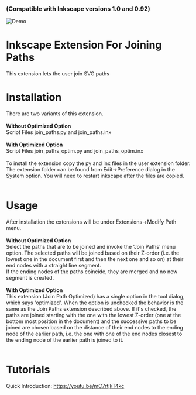 ### (Compatible with Inkscape versions 1.0 and 0.92)
![Demo](https://github.com/Shriinivas/etc/blob/master/inkscapejoinpaths/illustrations/inkscape_joinpaths_demo.gif)
# Inkscape Extension For Joining Paths<br>
This extension lets the user join SVG paths <br>

# Installation
There are two variants of this extension.<br><br>
<b>Without Optimized Option</b><br>
Script Files join_paths.py and join_paths.inx<br><br>
<b>With Optimized Option</b><br>
Script Files join_paths_optim.py and join_paths_optim.inx<br><br>
To install the extension copy the py and inx files in the user extension folder. The extension folder can be found from Edit->Preference dialog in the System option. You will need to restart inkscape after the files are copied.<br><br>
# Usage
After installation the extensions will be under Extensions->Modify Path menu. <br><br>
<b>Without Optimized Option</b><br>
Select the paths that are to be joined and invoke the 'Join Paths' menu option. The selected paths will be joined based on their Z-order (i.e. the lowest one in the document first and then the next one and so on) at their end nodes with a straight line segment. <br>
If the ending nodes of the paths coincide, they are merged and no new segment is created.<br><br>
<b>With Optimized Option</b><br>
This extension (Join Path Optimized) has a single option in the tool dialog, which says 'optimized'. When the option is unchecked the behavior is the same as the Join Paths extension described above. If it's checked, the paths are joined starting with the one with the lowest Z-order (one at the bottom most position in the document) and the successive paths to be joined are chosen based on the distance of their end nodes to the ending node of the earlier path, i.e. the one with one of the end nodes closest to the ending node of the earlier path is joined to it.<br><br>

# Tutorials
Quick Introduction: https://youtu.be/mC7rtjkT4kc
